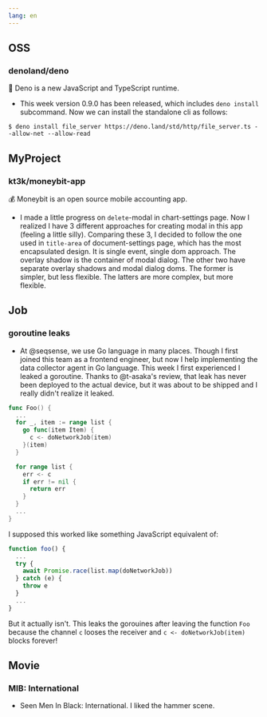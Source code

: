 ```yaml
---
lang: en
---
```


## OSS

### denoland/deno

🦕 Deno is a new JavaScript and TypeScript runtime.

- This week version 0.9.0 has been released, which includes `deno install`
  subcommand. Now we can install the standalone cli as follows:

```console
$ deno install file_server https://deno.land/std/http/file_server.ts --allow-net --allow-read
```

## MyProject

### kt3k/moneybit-app

💰 Moneybit is an open source mobile accounting app.

- I made a little progress on `delete`-modal in chart-settings page. Now I
  realized I have 3 different approaches for creating modal in this app (feeling
  a little silly). Comparing these 3, I decided to follow the one used in
  `title-area` of document-settings page, which has the most encapsulated
  design. It is single event, single dom approach. The overlay shadow is the
  container of modal dialog. The other two have separate overlay shadows and
  modal dialog doms. The former is simpler, but less flexible. The latters are
  more complex, but more flexible.

## Job

### goroutine leaks

- At @seqsense, we use Go language in many places. Though I first joined this
  team as a frontend engineer, but now I help implementing the data collector
  agent in Go language. This week I first experienced I leaked a goroutine.
  Thanks to @t-asaka's review, that leak has never been deployed to the actual
  device, but it was about to be shipped and I really didn't realize it leaked.

```go
func Foo() {
  ...
  for _, item := range list {
    go func(item Item) {
      c <- doNetworkJob(item)
    }(item)
  }

  for range list {
    err <- c
    if err != nil {
      return err
    }
  }
  ...
}
```

I supposed this worked like something JavaScript equivalent of:

```js
function foo() {
  ...
  try {
    await Promise.race(list.map(doNetworkJob))
  } catch (e) {
    throw e
  }
  ...
}
```

But it actually isn't. This leaks the gorouines after leaving the function `Foo`
because the channel `c` looses the receiver and `c <- doNetworkJob(item)` blocks
forever!

## Movie

### MIB: International

- Seen Men In Black: International. I liked the hammer scene.
